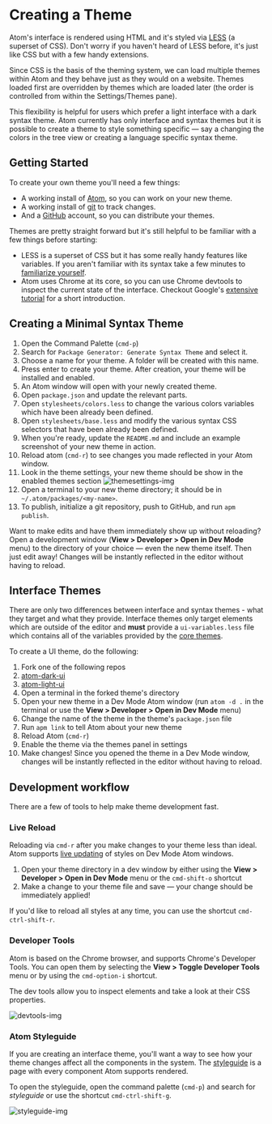 # Creating a Theme

Atom's interface is rendered using HTML and it's styled via [LESS] (a superset
of CSS). Don't worry if you haven't heard of LESS before, it's just like CSS but
with a few handy extensions.

Since CSS is the basis of the theming system, we can load multiple themes within
Atom and they behave just as they would on a website. Themes loaded first are overridden by
themes which are loaded later (the order is controlled from within the Settings/Themes
pane).

This flexibility is helpful for users which prefer a light interface with a dark
syntax theme. Atom currently has only interface and syntax themes but it is
possible to create a theme to style something specific &mdash; say a changing
the colors in the tree view or creating a language specific syntax theme.

## Getting Started

To create your own theme you'll need a few things:

* A working install of [Atom], so you can work on your new theme.
* A working install of [git] to track changes.
* And a [GitHub] account, so you can distribute your themes.

Themes are pretty straight forward but it's still helpful to be familiar with
a few things before starting:

* LESS is a superset of CSS but it has some really handy features like
  variables. If you aren't familiar with its syntax take a few minutes
  to [familiarize yourself][less-tutorial].
* Atom uses Chrome at its core, so you can use Chrome devtools to
  inspect the current state of the interface. Checkout Google's
  [extensive tutorial][devtools-tutorial] for a short introduction.

## Creating a Minimal Syntax Theme

1. Open the Command Palette (`cmd-p`)
1. Search for `Package Generator: Generate Syntax Theme` and select it.
1. Choose a name for your theme. A folder will be created with this name.
1. Press enter to create your theme. After creation, your theme will be
   installed and enabled.
1. An Atom window will open with your newly created theme.
  1. Open `package.json` and update the relevant parts.
  1. Open `stylesheets/colors.less` to change the various colors variables which
     have been already been defined.
  1. Open `stylesheets/base.less` and modify the various syntax CSS selectors
     that have been already been defined.
  1. When you're ready, update the `README.md` and include an example screenshot
     of your new theme in action.
1. Reload atom (`cmd-r`) to see changes you made reflected in your Atom window.
1. Look in the theme settings, your new theme should be show in the enabled themes section
    ![themesettings-img]
1. Open a terminal to your new theme directory; it should be in `~/.atom/packages/<my-name>`.  
  1. To publish, initialize a git repository, push to GitHub, and run
     `apm publish`.

Want to make edits and have them immediately show up without reloading? Open a
development window (__View > Developer > Open in Dev Mode__ menu) to the
directory of your choice &mdash; even the new theme itself. Then just edit away!
Changes will be instantly reflected in the editor without having to reload.

## Interface Themes

There are only two differences between interface and syntax themes - what
they target and what they provide. Interface themes only target elements which
are outside of the editor and **must** provide a `ui-variables.less` file which
contains all of the variables provided by the [core themes][ui-variables].

To create a UI theme, do the following:

1. Fork one of the following repos
  1. [atom-dark-ui]
  1. [atom-light-ui]
1. Open a terminal in the forked theme's directory
1. Open your new theme in a Dev Mode Atom window (run `atom -d .` in the terminal or use the __View > Developer > Open in Dev Mode__ menu)
1. Change the name of the theme in the theme's `package.json` file
1. Run `apm link` to tell Atom about your new theme
1. Reload Atom (`cmd-r`)
1. Enable the theme via the themes panel in settings
1. Make changes! Since you opened the theme in a Dev Mode window, changes will
   be instantly reflected in the editor without having to reload.

## Development workflow

There are a few of tools to help make theme development fast.

### Live Reload

Reloading via `cmd-r` after you make changes to your theme less than ideal. Atom
supports [live updating][livereload] of styles on Dev Mode Atom windows.

1. Open your theme directory in a dev window by either using the
__View > Developer > Open in Dev Mode__ menu or the `cmd-shift-o` shortcut
1. Make a change to your theme file and save &mdash; your change should be
immediately applied!

If you'd like to reload all styles at any time, you can use the shortcut
`cmd-ctrl-shift-r`.

### Developer Tools

Atom is based on the Chrome browser, and supports Chrome's Developer Tools. You
can open them by selecting the __View > Toggle Developer Tools__ menu or by using the
`cmd-option-i` shortcut.

The dev tools allow you to inspect elements and take a look at their CSS
properties.

![devtools-img]

### Atom Styleguide

If you are creating an interface theme, you'll want a way to see how your theme
changes affect all the components in the system. The [styleguide] is a page with
every component Atom supports rendered.

To open the styleguide, open the command palette (`cmd-p`) and search for
_styleguide_ or use the shortcut `cmd-ctrl-shift-g`.

![styleguide-img]

[less]: http://lesscss.org/
[git]: http://git-scm.com/
[atom]: https://atom.io/
[github]: https://github.com/
[less-tutorial]: https://speakerdeck.com/danmatthews/less-css
[devtools-tutorial]: https://developers.google.com/chrome-developer-tools/docs/elements
[ui-variables]: https://github.com/atom/atom-dark-ui/blob/master/stylesheets/ui-variables.less
[livereload]: https://github.com/atom/dev-live-reload
[styleguide]: https://github.com/atom/styleguide
[atom-dark-ui]: https://github.com/atom/atom-dark-ui
[atom-light-ui]: https://github.com/atom/atom-light-ui
[styleguide-img]: https://f.cloud.github.com/assets/69169/1347390/2d431d98-36af-11e3-8f8e-3f4ce1e67adb.png
[devtools-img]: https://f.cloud.github.com/assets/69169/1347391/2d51f91c-36af-11e3-806f-f7b334af43e9.png
[themesettings-img]: https://f.cloud.github.com/assets/69169/1347569/3150bd0c-36b2-11e3-9d69-423503acfe3f.png
